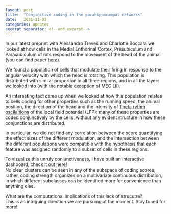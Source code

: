 ```yaml
---
layout: post
title:  "Conjinctive coding in the parahippocampal networks"
date:   2021-11-03 
categories: updates
excerpt_separator: <!--end_excerpt-->
---
```

In our latest preprint with Alessandro Treves and Charlotte Boccara we looked at how cells in the Medial Enthorinal Cortex, Presubiculum and Parasubiculum of rats respond to the movement of the head of the animal (you can find paper [here](2021-09-14-Continuous-attractors-for-dynamic-memories.markdown)).

We found a population of cells that modulate their firing in response to the angular velocity with which the head is rotating. This population is distributed with similar proportion in all three regions, and in all the layers we looked into (with the notable exception of MEC LII).

An interesting fact came up when we looked at how this population relates to cells coding for other properties such as the running speed, the animal position, the direction of the head and the intensity of [Theta rythm oscilaltions](https://en.wikipedia.org/wiki/Theta_wave) of the local field potential (LFP): many of these properties are coded conjunctively by the cells, without any evident structure in how these conjunctions are distributed.

In particular, we did not find any correlation between the score quantifying the effect sizes of the different modulation, and the intersection between the different populations were compatible with the hypothesis that each feature was assigned randomly to a subset of cells in these regions.

To vizualize this unruly conjunctiveness, I have built an interactive dashboard, check it out [here](https://mixsel.herokuapp.com/)!  
No clear clusters can be seen in any of the subspace of coding scores; rather, coding strength organizes on a multivariate continuous distribution, in which different subclasses can be identified more for convenience than anything else.

What are the computational implications of this lack of strucutre?  
This is an intriguing direction we are pursuing at the moment. Stay tuned for more!




